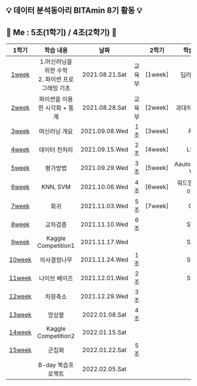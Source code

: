 ## :bulb: 데이터 분석동아리 BITAmin 8기 활동 :bulb:  
## :raising_hand: Me : 5조(1학기) / 4조(2학기) :raising_hand:
|1학기|학습 내용|날짜||2학기|학습 내용|날짜||
|:---:|:---:|:---:|:---:|:---:|:---:|:---:|:---:|
|[1week](https://github.com/juyeonyoon/BITAmin/tree/main/1week)|1.머신러닝을 위한 수학 <br/> 2. 파이썬 프로그래밍 기초 |2021.08.21.Sat|교육부|[1week]|딥러닝 개요|2022.02.19.Sat|6조|
|[2week](https://github.com/juyeonyoon/BITAmin/tree/main/2week)|파이썬을 이용한 시각화 + 통계|2021.08.28.Sat|교육부|[2week]|과대적합, CNN|2022.03.02.Wed|1조|
|[3week](https://github.com/juyeonyoon/BITAmin/tree/main/3week)|머신러닝 개요|2021.09.08.Wed|1조|[3week]|RNN|2022.03.09.Wed|2조|
|[4week](https://github.com/juyeonyoon/BITAmin/tree/main/4week)|데이터 전처리|2021.09.15.Wed|2조|[4week]|LSTM|2022.03.16.Wed|3조|
|[5week](https://github.com/juyeonyoon/BITAmin/tree/main/5week)|평가방법|2021.09.29.Wed|3조|[5week]|AautoEncoder, VAE|2022.03.23.Wed|4조|
|[6week](https://github.com/juyeonyoon/BITAmin/tree/main/6week)|KNN, SVM|2021.10.06.Wed|4조|[6week]|워드임베딩, 전이학습|2022.03.30.Wed|5조|
|[7week](https://github.com/juyeonyoon/BITAmin/tree/main/7week)|회귀|2021.11.03.Wed|5조|[7week]|GAN|2022.04.04.Wed|6조|
|[8week](https://github.com/juyeonyoon/BITAmin/tree/main/8week)|교차검증|2021.11.10.Wed|6조||Study|2022.05.11.Wed||
|[9week](https://github.com/juyeonyoon/BITAmin/tree/main/9week)|Kaggle Competition1|2021.11.17.Wed|||Study|2022.05.18.Wed||
|[10week](https://github.com/juyeonyoon/BITAmin/tree/main/10week)|의사결정나무|2021.11.24.Wed|1조||Study|2022.05.25.Wed||
|[11week](https://github.com/juyeonyoon/BITAmin/tree/main/11week)|나이브 베이즈|2021.12.01.Wed|2조||Study|2022.06.01.Wed||
|[12week](https://github.com/juyeonyoon/BITAmin/tree/main/12week)|차원축소|2021.12.29.Wed|3조|
|[13week](https://github.com/juyeonyoon/BITAmin/tree/main/13week)|앙상블|2022.01.08.Sat|4조|
|[14week](https://github.com/juyeonyoon/BITAmin/tree/main/14week)|Kaggle Competition2|2022.01.15.Sat|
|[15week](https://github.com/juyeonyoon/BITAmin/tree/main/15week)|군집화|2022.01.22.Sat|5조|
||B-day 복습프로젝트|2022.02.05.Sat|

